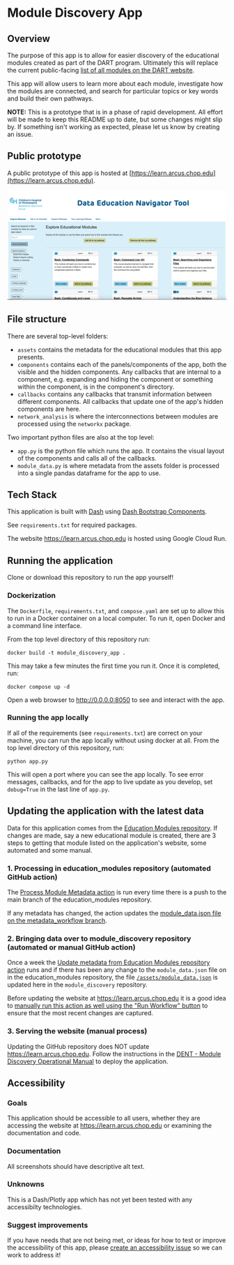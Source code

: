 # Module Discovery App

## Overview

The purpose of this app is to allow for easier discovery of the educational modules created as part of the DART program. Ultimately this will replace the current public-facing [list of all modules on the DART website](https://arcus.github.io/education_modules/list_of_modules).

This app will allow users to learn more about each module, investigate how the modules are connected, and search for particular topics or key words and build their own pathways.

**NOTE:** This is a prototype that is in a phase of rapid development. All effort will be made to keep this README up to date, but some changes might slip by. If something isn't working as expected, please let us know by creating an issue.

## Public prototype

A public prototype of this app is hosted at [https://learn.arcus.chop.edu](https://learn.arcus.chop.edu).

![Data Education Navigator Tool homepage.](media/Landing_Page.png)

## File structure

There are several top-level folders:
- `assets` contains the metadata for the educational modules that this app presents.
- `components` contains each of the panels/components of the app, both the visible and the hidden components. Any callbacks that are internal to a component, e.g. expanding and hiding the component or something within the component, is in the component's directory. 
- `callbacks` contains any callbacks that transmit information between different components. All callbacks that update one of the app's hidden components are here.
- `network_analysis` is where the interconnections between modules are processed using the `networkx` package.

Two important python files are also at the top level:
- `app.py` is the python file which runs the app. It contains the visual layout of the components and calls all of the callbacks.
- `module_data.py` is where metadata from the assets folder is processed into a single pandas dataframe for the app to use.

## Tech Stack

This application is built with [Dash](https://dash.plotly.com) using [Dash Bootstrap Components](https://dash-bootstrap-components.opensource.faculty.ai).

See `requirements.txt` for required packages.

The website https://learn.arcus.chop.edu is hosted using Google Cloud Run.

## Running the application

Clone or download this repository to run the app yourself!

### Dockerization

The `Dockerfile`, `requirements.txt`, and `compose.yaml` are set up to allow this to run in a Docker container on a local computer. To run it, open Docker and a command line interface.

From the top level directory of this repository run:

```
docker build -t module_discovery_app .
```

This may take a few minutes the first time you run it.  Once it is completed, run:

```
docker compose up -d
```

Open a web browser to http://0.0.0.0:8050 to see and interact with the app.

### Running the app locally

If all of the requirements (see `requirements.txt`) are correct on your machine, you can run the app locally without using docker at all. From the top level directory of this repository, run:

```
python app.py
```

This will open a port where you can see the app locally. To see error messages, callbacks, and for the app to live update as you develop, set `debug=True` in the last line of `app.py`.

## Updating the application with the latest data

Data for this application comes from the [Education Modules repository](https://github.com/arcus/education_modules). If changes are made, say a new educational module is created, there are 3 steps to getting that module listed on the application's website, some automated and some manual.

### 1. Processing in education_modules repository (automated GitHub action)

The [Process Module Metadata action](https://github.com/arcus/education_modules/actions/workflows/pull_metadata.yml) is run every time there is a push to the main branch of the education_modules repository.

If any metadata has changed, the action updates the [module_data.json file on the metadata_workflow branch](https://github.com/arcus/education_modules/blob/metadata_workflow/assets/metadata/module_data.json). 

### 2. Bringing data over to module_discovery repository (automated or manual GitHub action)

Once a week the [Update metadata from Education Modules repository action](https://github.com/arcus/module_discovery/actions/workflows/update_module_data.yml) runs and if there has been any change to the `module_data.json` file on in the education_modules repository, the file [`/assets/module_data.json`](https://github.com/arcus/module_discovery/blob/main/assets/education_modules.json) is updated here in the `module_discovery` repository.

Before updating the website at https://learn.arcus.chop.edu it is a good idea to [manually run this action as well using the "Run Workflow" button](https://github.com/arcus/module_discovery/actions/workflows/update_module_data.yml) to ensure that the most recent changes are captured.

### 3. Serving the website (manual process)

Updating the GitHub repository does NOT update https://learn.arcus.chop.edu. Follow the instructions in the [DENT - Module Discovery Operational Manual](https://chop365.sharepoint.com/:w:/r/teams/RSCH-Arcus/Shared%20Documents/Arcus%20Drive/Education/Project_Management/Operational%20Manuals/DENT%20-%20Module%20Discovery%20Operational%20Manual.docx?d=wa1f157c57cb4468f90d12cfe47a762d4&csf=1&web=1&e=MimpjF) to deploy the application.

## Accessibility 

### Goals
This application should be accessible to all users, whether they are accessing the website at https://learn.arcus.chop.edu or examining the documentation and code.

### Documentation
All screenshots should have descriptive alt text.

### Unknowns
This is a Dash/Plotly app which has not yet been tested with any accessibilty technologies. 

### Suggest improvements
If you have needs that are not being met, or ideas for how to test or improve the accessibility of this app, please [create an accessibility issue](https://github.com/arcus/module_discovery/issues/new) so we can work to address it!
